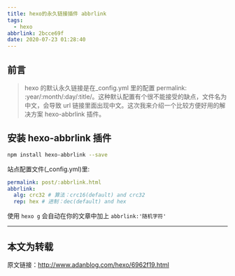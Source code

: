 ```yaml
---
title: hexo的永久链接插件 abbrlink
tags:
  - hexo
abbrlink: 2bcce69f
date: 2020-07-23 01:28:40
---
```


## 前言

> hexo 的默认永久链接是在\_config.yml 里的配置 permalink: :year/:month/:day/:title/。这种默认配置有个很不能接受的缺点，文件名为中文，会导致 url 链接里面出现中文。这次我来介绍一个比较方便好用的解决方案 hexo-abbrlink 插件。

## 安装 hexo-abbrlink 插件

```sh
npm install hexo-abbrlink --save
```

站点配置文件(\_config.yml)里:

```yml
permalink: post/:abbrlink.html
abbrlink:
  alg: crc32 # 算法：crc16(default) and crc32
  rep: hex # 进制：dec(default) and hex
```

使用 `hexo g` 会自动在你的文章中加上 `abbrlink:'随机字符'`

---

## 本文为转载

原文链接：http://www.adanblog.com/hexo/6962f19.html
